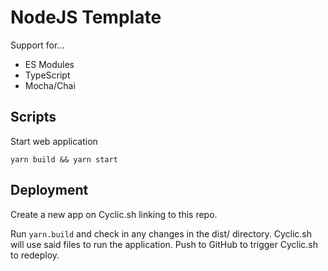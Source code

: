 # NodeJS Template

Support for...

- ES Modules
- TypeScript
- Mocha/Chai

## Scripts

Start web application

```shell
yarn build && yarn start
```

## Deployment

Create a new app on Cyclic.sh linking to this repo.

Run `yarn.build` and check in any changes in the dist/ directory.
Cyclic.sh will use said files to run the application.
Push to GitHub to trigger Cyclic.sh to redeploy.
